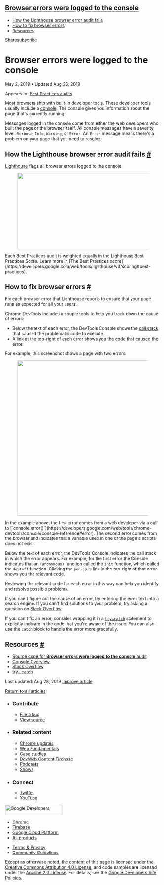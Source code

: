 





<a href="#browser-errors-were-logged-to-the-console" class="w-toc__header--link">Browser errors were logged to the console</a>
------------------------------------------------------------------------------------------------------------------------------

-   [How the Lighthouse browser error audit fails](#how-the-lighthouse-browser-error-audit-fails)
-   [How to fix browser errors](#how-to-fix-browser-errors)
-   [Resources](#resources)

Share<a href="/newsletter/" class="gc-analytics-event w-actions__fab w-actions__fab--subscribe"><span>subscribe</span></a>

Browser errors were logged to the console
=========================================

May 2, 2019 <span class="w-author__separator">•</span> Updated Aug 28, 2019

<span class="w-post-signpost__title">Appears in:</span> <a href="/lighthouse-best-practices" class="w-post-signpost__link">Best Practices audits</a>

Most browsers ship with built-in developer tools. These developer tools usually include a [console](https://developers.google.com/web/tools/chrome-devtools/console/). The console gives you information about the page that's currently running.

Messages logged in the console come from either the web developers who built the page or the browser itself. All console messages have a severity level: `Verbose`, `Info`, `Warning`, or `Error`. An `Error` message means there's a problem on your page that you need to resolve.

How the Lighthouse browser error audit fails <a href="#how-the-lighthouse-browser-error-audit-fails" class="w-headline-link">#</a>
----------------------------------------------------------------------------------------------------------------------------------

[Lighthouse](https://developers.google.com/web/tools/lighthouse/) flags all browser errors logged to the console:

<figure><img src="https://web-dev.imgix.net/image/tcFciHGuF3MxnTr1y5ue01OGLBn2/AjfKRZm8E4ZUi2QvQtL3.png?auto=format" class="w-screenshot" sizes="(min-width: 800px) 800px, calc(100vw - 48px)" srcset="https://web-dev.imgix.net/image/tcFciHGuF3MxnTr1y5ue01OGLBn2/AjfKRZm8E4ZUi2QvQtL3.png?auto=format&amp;w=200 200w, https://web-dev.imgix.net/image/tcFciHGuF3MxnTr1y5ue01OGLBn2/AjfKRZm8E4ZUi2QvQtL3.png?auto=format&amp;w=228 228w, https://web-dev.imgix.net/image/tcFciHGuF3MxnTr1y5ue01OGLBn2/AjfKRZm8E4ZUi2QvQtL3.png?auto=format&amp;w=260 260w, https://web-dev.imgix.net/image/tcFciHGuF3MxnTr1y5ue01OGLBn2/AjfKRZm8E4ZUi2QvQtL3.png?auto=format&amp;w=296 296w, https://web-dev.imgix.net/image/tcFciHGuF3MxnTr1y5ue01OGLBn2/AjfKRZm8E4ZUi2QvQtL3.png?auto=format&amp;w=338 338w, https://web-dev.imgix.net/image/tcFciHGuF3MxnTr1y5ue01OGLBn2/AjfKRZm8E4ZUi2QvQtL3.png?auto=format&amp;w=385 385w, https://web-dev.imgix.net/image/tcFciHGuF3MxnTr1y5ue01OGLBn2/AjfKRZm8E4ZUi2QvQtL3.png?auto=format&amp;w=439 439w, https://web-dev.imgix.net/image/tcFciHGuF3MxnTr1y5ue01OGLBn2/AjfKRZm8E4ZUi2QvQtL3.png?auto=format&amp;w=500 500w, https://web-dev.imgix.net/image/tcFciHGuF3MxnTr1y5ue01OGLBn2/AjfKRZm8E4ZUi2QvQtL3.png?auto=format&amp;w=571 571w, https://web-dev.imgix.net/image/tcFciHGuF3MxnTr1y5ue01OGLBn2/AjfKRZm8E4ZUi2QvQtL3.png?auto=format&amp;w=650 650w, https://web-dev.imgix.net/image/tcFciHGuF3MxnTr1y5ue01OGLBn2/AjfKRZm8E4ZUi2QvQtL3.png?auto=format&amp;w=741 741w, https://web-dev.imgix.net/image/tcFciHGuF3MxnTr1y5ue01OGLBn2/AjfKRZm8E4ZUi2QvQtL3.png?auto=format&amp;w=845 845w, https://web-dev.imgix.net/image/tcFciHGuF3MxnTr1y5ue01OGLBn2/AjfKRZm8E4ZUi2QvQtL3.png?auto=format&amp;w=964 964w, https://web-dev.imgix.net/image/tcFciHGuF3MxnTr1y5ue01OGLBn2/AjfKRZm8E4ZUi2QvQtL3.png?auto=format&amp;w=1098 1098w, https://web-dev.imgix.net/image/tcFciHGuF3MxnTr1y5ue01OGLBn2/AjfKRZm8E4ZUi2QvQtL3.png?auto=format&amp;w=1252 1252w, https://web-dev.imgix.net/image/tcFciHGuF3MxnTr1y5ue01OGLBn2/AjfKRZm8E4ZUi2QvQtL3.png?auto=format&amp;w=1428 1428w, https://web-dev.imgix.net/image/tcFciHGuF3MxnTr1y5ue01OGLBn2/AjfKRZm8E4ZUi2QvQtL3.png?auto=format&amp;w=1600 1600w" width="800" height="247" /></figure>Each Best Practices audit is weighted equally in the Lighthouse Best Practices Score. Learn more in [The Best Practices score](https://developers.google.com/web/tools/lighthouse/v3/scoring#best-practices).

How to fix browser errors <a href="#how-to-fix-browser-errors" class="w-headline-link">#</a>
--------------------------------------------------------------------------------------------

Fix each browser error that Lighthouse reports to ensure that your page runs as expected for all your users.

Chrome DevTools includes a couple tools to help you track down the cause of errors:

-   Below the text of each error, the DevTools Console shows the [call stack](https://developer.mozilla.org/en-US/docs/Glossary/Call_stack) that caused the problematic code to execute.
-   A link at the top-right of each error shows you the code that caused the error.

For example, this screenshot shows a page with two errors:

<figure><img src="https://web-dev.imgix.net/image/tcFciHGuF3MxnTr1y5ue01OGLBn2/KBP4iOO12CqHURgmjxaY.png?auto=format" class="w-screenshot w-screenshot--filled" sizes="(min-width: 800px) 800px, calc(100vw - 48px)" srcset="https://web-dev.imgix.net/image/tcFciHGuF3MxnTr1y5ue01OGLBn2/KBP4iOO12CqHURgmjxaY.png?auto=format&amp;w=200 200w, https://web-dev.imgix.net/image/tcFciHGuF3MxnTr1y5ue01OGLBn2/KBP4iOO12CqHURgmjxaY.png?auto=format&amp;w=228 228w, https://web-dev.imgix.net/image/tcFciHGuF3MxnTr1y5ue01OGLBn2/KBP4iOO12CqHURgmjxaY.png?auto=format&amp;w=260 260w, https://web-dev.imgix.net/image/tcFciHGuF3MxnTr1y5ue01OGLBn2/KBP4iOO12CqHURgmjxaY.png?auto=format&amp;w=296 296w, https://web-dev.imgix.net/image/tcFciHGuF3MxnTr1y5ue01OGLBn2/KBP4iOO12CqHURgmjxaY.png?auto=format&amp;w=338 338w, https://web-dev.imgix.net/image/tcFciHGuF3MxnTr1y5ue01OGLBn2/KBP4iOO12CqHURgmjxaY.png?auto=format&amp;w=385 385w, https://web-dev.imgix.net/image/tcFciHGuF3MxnTr1y5ue01OGLBn2/KBP4iOO12CqHURgmjxaY.png?auto=format&amp;w=439 439w, https://web-dev.imgix.net/image/tcFciHGuF3MxnTr1y5ue01OGLBn2/KBP4iOO12CqHURgmjxaY.png?auto=format&amp;w=500 500w, https://web-dev.imgix.net/image/tcFciHGuF3MxnTr1y5ue01OGLBn2/KBP4iOO12CqHURgmjxaY.png?auto=format&amp;w=571 571w, https://web-dev.imgix.net/image/tcFciHGuF3MxnTr1y5ue01OGLBn2/KBP4iOO12CqHURgmjxaY.png?auto=format&amp;w=650 650w, https://web-dev.imgix.net/image/tcFciHGuF3MxnTr1y5ue01OGLBn2/KBP4iOO12CqHURgmjxaY.png?auto=format&amp;w=741 741w, https://web-dev.imgix.net/image/tcFciHGuF3MxnTr1y5ue01OGLBn2/KBP4iOO12CqHURgmjxaY.png?auto=format&amp;w=845 845w, https://web-dev.imgix.net/image/tcFciHGuF3MxnTr1y5ue01OGLBn2/KBP4iOO12CqHURgmjxaY.png?auto=format&amp;w=964 964w, https://web-dev.imgix.net/image/tcFciHGuF3MxnTr1y5ue01OGLBn2/KBP4iOO12CqHURgmjxaY.png?auto=format&amp;w=1098 1098w, https://web-dev.imgix.net/image/tcFciHGuF3MxnTr1y5ue01OGLBn2/KBP4iOO12CqHURgmjxaY.png?auto=format&amp;w=1252 1252w, https://web-dev.imgix.net/image/tcFciHGuF3MxnTr1y5ue01OGLBn2/KBP4iOO12CqHURgmjxaY.png?auto=format&amp;w=1428 1428w, https://web-dev.imgix.net/image/tcFciHGuF3MxnTr1y5ue01OGLBn2/KBP4iOO12CqHURgmjxaY.png?auto=format&amp;w=1600 1600w" width="800" height="505" /></figure>In the example above, the first error comes from a web developer via a call to [`console.error()`](https://developers.google.com/web/tools/chrome-devtools/console/console-reference#error). The second error comes from the browser and indicates that a variable used in one of the page's scripts does not exist.

Below the text of each error, the DevTools Console indicates the call stack in which the error appears. For example, for the first error the Console indicates that an `(anonymous)` function called the `init` function, which called the `doStuff` function. Clicking the `pen.js:9` link in the top-right of that error shows you the relevant code.

Reviewing the relevant code for each error in this way can help you identify and resolve possible problems.

If you can't figure out the cause of an error, try entering the error text into a search engine. If you can't find solutions to your problem, try asking a question on [Stack Overflow](https://stackoverflow.com).

If you can't fix an error, consider wrapping it in a [`try…catch`](https://developer.mozilla.org/en-US/docs/Web/JavaScript/Reference/Statements/try...catch) statement to explicitly indicate in the code that you're aware of the issue. You can also use the `catch` block to handle the error more gracefully.

Resources <a href="#resources" class="w-headline-link">#</a>
------------------------------------------------------------

-   [Source code for **Browser errors were logged to the console** audit](https://github.com/GoogleChrome/lighthouse/blob/master/lighthouse-core/audits/errors-in-console.js)
-   [Console Overview](https://developers.google.com/web/tools/chrome-devtools/console/)
-   [Stack Overflow](https://stackoverflow.com/)
-   [try…catch](https://developer.mozilla.org/en-US/docs/Web/JavaScript/Reference/Statements/try...catch)

<span class="w-mr--sm">Last updated: Aug 28, 2019 </span>[Improve article](https://github.com/GoogleChrome/web.dev/blob/master/src/site/content/en/lighthouse-best-practices/errors-in-console/index.md)

<a href="/lighthouse-best-practices" class="gc-analytics-event w-article-navigation__link w-article-navigation__link--back w-article-navigation__link--single">Return to all articles</a>

-   ### Contribute

    -   <a href="https://github.com/GoogleChrome/web.dev/issues/new?assignees=&amp;labels=bug&amp;template=bug_report.md&amp;title=" class="w-footer__linkbox-link">File a bug</a>
    -   <a href="https://github.com/googlechrome/web.dev" class="w-footer__linkbox-link">View source</a>

-   ### Related content

    -   <a href="https://blog.chromium.org/" class="w-footer__linkbox-link">Chrome updates</a>
    -   <a href="https://developers.google.com/web/" class="w-footer__linkbox-link">Web Fundamentals</a>
    -   <a href="https://developers.google.com/web/showcase/" class="w-footer__linkbox-link">Case studies</a>
    -   <a href="https://devwebfeed.appspot.com/" class="w-footer__linkbox-link">DevWeb Content Firehose</a>
    -   <a href="/podcasts/" class="w-footer__linkbox-link">Podcasts</a>
    -   <a href="/shows/" class="w-footer__linkbox-link">Shows</a>

-   ### Connect

    -   <a href="https://www.twitter.com/ChromiumDev" class="w-footer__linkbox-link">Twitter</a>
    -   <a href="https://www.youtube.com/user/ChromeDevelopers" class="w-footer__linkbox-link">YouTube</a>

<a href="https://developers.google.com/" class="w-footer__utility-logo-link"><img src="/images/lockup-color.png" alt="Google Developers" class="w-footer__utility-logo" width="185" height="33" /></a>

-   <a href="https://developer.chrome.com/" class="w-footer__utility-link">Chrome</a>
-   <a href="https://firebase.google.com/" class="w-footer__utility-link">Firebase</a>
-   <a href="https://cloud.google.com/" class="w-footer__utility-link">Google Cloud Platform</a>
-   <a href="https://developers.google.com/products" class="w-footer__utility-link">All products</a>

<!-- -->

-   <a href="https://policies.google.com/" class="w-footer__utility-link">Terms &amp; Privacy</a>
-   <a href="/community-guidelines/" class="w-footer__utility-link">Community Guidelines</a>

Except as otherwise noted, the content of this page is licensed under the [Creative Commons Attribution 4.0 License](https://creativecommons.org/licenses/by/4.0/), and code samples are licensed under the [Apache 2.0 License](https://www.apache.org/licenses/LICENSE-2.0). For details, see the [Google Developers Site Policies](https://developers.google.com/terms/site-policies).
